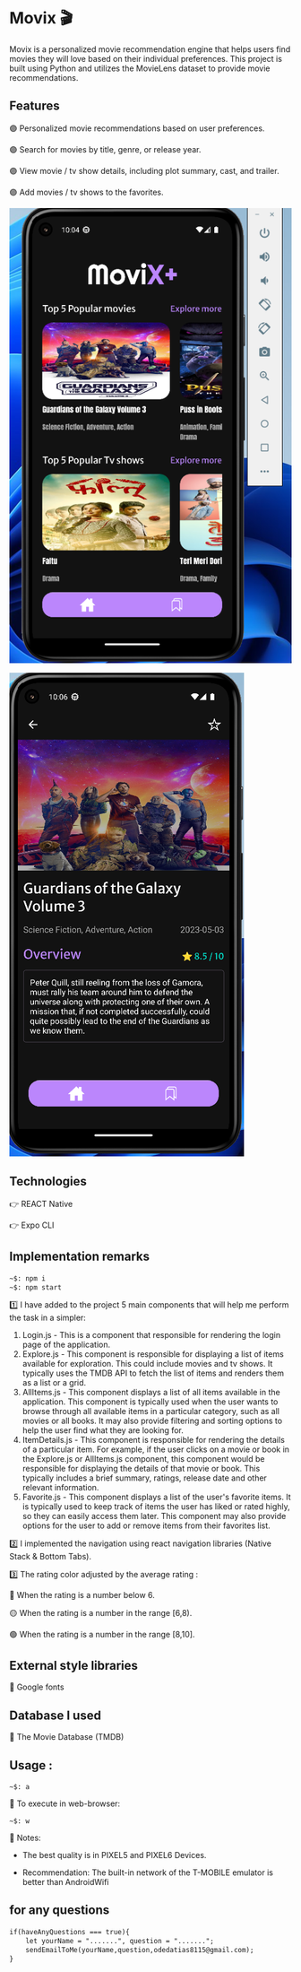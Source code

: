 # Movix  🎬

Movix is a personalized movie recommendation engine that helps users find movies they will love based on their individual preferences. This project is built using Python and utilizes the MovieLens dataset to provide movie recommendations.


## Features
🟣 Personalized movie recommendations based on user preferences.

🟣 Search for movies by title, genre, or release year.

🟣 View movie / tv show details, including plot summary, cast, and trailer.

🟣 Add movies / tv shows to the favorites.

![movix1](movix1.png)

![movix2](movix2.png)


## Technologies

👉 REACT Native

👉 Expo CLI

## Implementation remarks

```
~$: npm i
~$: npm start
```

1️⃣ I have added to the project 5 main components that will help me perform the task in a simpler:

1. Login.js - This is a component that responsible for rendering the login page of the application.
2. Explore.js - This component is responsible for displaying a list of items available for exploration. This could include movies and tv shows. It typically uses the TMDB API to fetch the list of items and renders them as a list or a grid.
3. AllItems.js - This component displays a list of all items available in the application. This component is typically used when the user wants to browse through all available items in a particular category, such as all movies or all books. It may also provide filtering and sorting options to help the user find what they are looking for.
4. ItemDetails.js - This component is responsible for rendering the details of a particular item. For example, if the user clicks on a movie or book in the Explore.js or AllItems.js component, this component would be responsible for displaying the details of that movie or book. This typically includes a brief summary, ratings, release date and other relevant information.
5. Favorite.js - This component displays a list of the user's favorite items. It is typically used to keep track of items the user has liked or rated highly, so they can easily access them later. This component may also provide options for the user to add or remove items from their favorites list.

2️⃣ I implemented the navigation using react navigation libraries (Native Stack & Bottom Tabs).

3️⃣ The rating color adjusted by the average rating : 

🔴 When the rating is a number below 6.

🟡 When the rating is a number in the range [6,8).

🟢 When the rating is a number in the range [8,10].

## External style libraries

🔹 Google fonts

## Database I used

🔹 The Movie Database (TMDB)

## Usage :

```
~$: a
```
🔹 To execute in web-browser:
```
~$: w
```
🔹 Notes:

- The best quality is in PIXEL5 and PIXEL6 Devices.

- Recommendation: The built-in network of the T-MOBILE emulator is better than AndroidWifi

## for any questions

```
if(haveAnyQuestions === true){
    let yourName = ".......", question = ".......";
    sendEmailToMe(yourName,question,odedatias8115@gmail.com);
}
```
